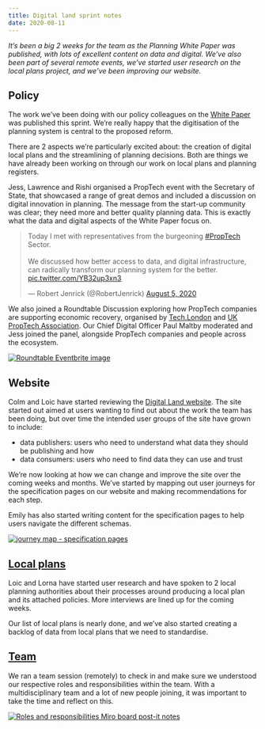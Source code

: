 ```yaml
---
title: Digital land sprint notes
date: 2020-08-11
---
```


_It’s been a big 2 weeks for the team as the Planning White Paper was published, with lots of excellent content on data and digital. We’ve also been part of several remote events, we’ve started user research on the local plans project, and we’ve been improving our website._

## Policy

The work we’ve been doing with our policy colleagues on the [White Paper](https://www.gov.uk/government/consultations/planning-for-the-future/planning-for-the-future) was published this sprint. We’re really happy that the digitisation of the planning system is central to the proposed reform. 

There are 2 aspects we’re particularly excited about: the creation of digital local plans and the streamlining of planning decisions. Both are things we have already been working on through our work on local plans and planning registers.

Jess, Lawrence and Rishi organised a PropTech event with the Secretary of State, that showcased a range of great demos and included a discussion on digital innovation in planning. The message from the start-up community was clear; they need more and better quality planning data. This is exactly what the data and digital aspects of the White Paper focus on.

<blockquote class="twitter-tweet"><p lang="en" dir="ltr">Today I met with representatives from the burgeoning <a href="https://twitter.com/hashtag/PropTech?src=hash&amp;ref_src=twsrc%5Etfw">#PropTech</a> Sector.<br><br>We discussed how better access to data, and digital infrastructure, can radically transform our planning system for the better. <a href="https://t.co/YB32up3xn3">pic.twitter.com/YB32up3xn3</a></p>&mdash; Robert Jenrick (@RobertJenrick) <a href="https://twitter.com/RobertJenrick/status/1291033456164691969?ref_src=twsrc%5Etfw">August 5, 2020</a></blockquote>

We also joined a Roundtable Discussion exploring how PropTech companies are supporting economic recovery, organised by [Tech.London](https://tech.london/) and [UK PropTech Association](https://ukproptech.com/). Our Chief Digital Officer Paul Maltby moderated and Jess joined the panel, alongside PropTech companies and people across the ecosystem.

<a data-flickr-embed="true" href="https://www.flickr.com/photos/182343195@N08/50217812712/in/dateposted-public/" title="Roundtable Eventbrite image"><img src="https://live.staticflickr.com/65535/50217812712_9defee033e_c.jpg" alt="Roundtable Eventbrite image"></a>

## Website 

Colm and Loic have started reviewing the [Digital Land website](https://digital-land.github.io/). The site started out aimed at users wanting to find out about the work the team has been doing, but over time the intended user groups of the site have grown to include: 

* data publishers: users who need to understand what data they should be publishing and how 
* data consumers: users who need to find data they can use and trust

We’re now looking at how we can change and improve the site over the coming weeks and months. We’ve started by mapping out user journeys for the specification pages on our website and making recommendations for each step. 

Emily has also started writing content for the specification pages to help users navigate the different schemas.

<a data-flickr-embed="true" href="https://www.flickr.com/photos/182343195@N08/50217591006/in/dateposted-public/" title="journey map - specification pages"><img src="https://live.staticflickr.com/65535/50217591006_784aeb30c9_c.jpg" alt="journey map - specification pages"></a>

## [Local plans](https://digital-land.github.io/project/local-plans/)

Loic and Lorna have started user research and have spoken to 2 local planning authorities about their processes around producing a local plan and its attached policies. More interviews are lined up for the coming weeks.

Our list of local plans is nearly done, and we’ve also started creating a backlog of data from local plans that we need to standardise.

## [Team](https://digital-land.github.io/about/)

We ran a team session (remotely) to check in and make sure we understood our respective roles and responsibilities within the team. With a multidisciplinary team and a lot of new people joining, it was important to take the time and reflect on this.

<a data-flickr-embed="true" href="https://www.flickr.com/photos/182343195@N08/50217590981/in/dateposted-public/" title="Roles and responsibilities Miro board post-it notes"><img src="https://live.staticflickr.com/65535/50217590981_ebfe436272_c.jpg" alt="Roles and responsibilities Miro board post-it notes"></a>


